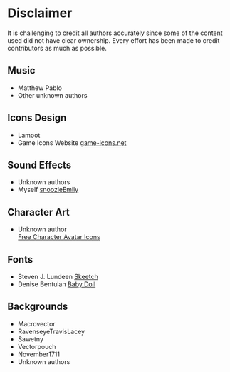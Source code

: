 # Disclaimer

It is challenging to credit all authors accurately since some of the content used did not have clear ownership. Every effort has been made to credit contributors as much as possible.

## Music

- Matthew Pablo
- Other unknown authors

## Icons Design

- Lamoot
- Game Icons Website
  [game-icons.net](https://game-icons.net)

## Sound Effects

- Unknown authors
- Myself
  [snoozleEmily](https://github.com/snoozleEmily)

## Character Art

- Unknown author  
  [Free Character Avatar Icons](https://craftpix.net/freebies/free-character-avatar-icons/)

## Fonts

- Steven J. Lundeen
  [Skeetch](https://www.dafont.com/skeetch.font)
- Denise Bentulan
  [Baby Doll](https://www.dafont.com/babydoll.font)

## Backgrounds

- Macrovector
- RavenseyeTravisLacey
- Sawetny
- Vectorpouch
- November1711
- Unknown authors
